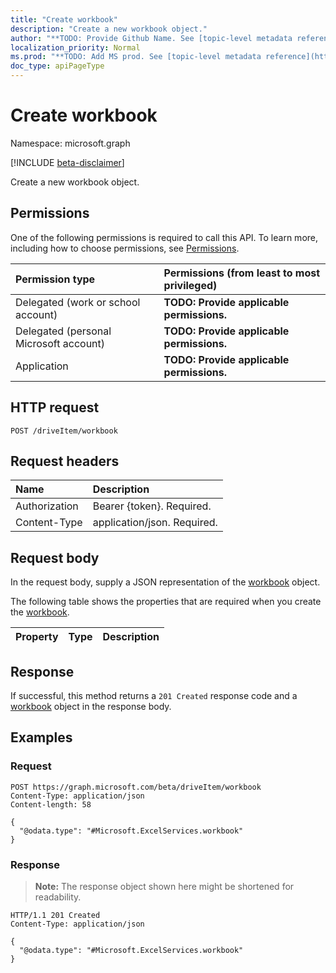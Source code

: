 ```yaml
---
title: "Create workbook"
description: "Create a new workbook object."
author: "**TODO: Provide Github Name. See [topic-level metadata reference](https://msgo.azurewebsites.net/add/document/guidelines/metadata.html#topic-level-metadata)**"
localization_priority: Normal
ms.prod: "**TODO: Add MS prod. See [topic-level metadata reference](https://msgo.azurewebsites.net/add/document/guidelines/metadata.html#topic-level-metadata)**"
doc_type: apiPageType
---
```


# Create workbook
Namespace: microsoft.graph

[!INCLUDE [beta-disclaimer](../../includes/beta-disclaimer.md)]

Create a new workbook object.

## Permissions
One of the following permissions is required to call this API. To learn more, including how to choose permissions, see [Permissions](/graph/permissions-reference).

|Permission type|Permissions (from least to most privileged)|
|:---|:---|
|Delegated (work or school account)|**TODO: Provide applicable permissions.**|
|Delegated (personal Microsoft account)|**TODO: Provide applicable permissions.**|
|Application|**TODO: Provide applicable permissions.**|

## HTTP request

<!-- {
  "blockType": "ignored"
}
-->
``` http
POST /driveItem/workbook
```

## Request headers
|Name|Description|
|:---|:---|
|Authorization|Bearer {token}. Required.|
|Content-Type|application/json. Required.|

## Request body
In the request body, supply a JSON representation of the [workbook](../resources/workbook.md) object.

The following table shows the properties that are required when you create the [workbook](../resources/workbook.md).

|Property|Type|Description|
|:---|:---|:---|



## Response

If successful, this method returns a `201 Created` response code and a [workbook](../resources/workbook.md) object in the response body.

## Examples

### Request
<!-- {
  "blockType": "request",
  "name": "create_workbook_from_"
}
-->
``` http
POST https://graph.microsoft.com/beta/driveItem/workbook
Content-Type: application/json
Content-length: 58

{
  "@odata.type": "#Microsoft.ExcelServices.workbook"
}
```


### Response
>**Note:** The response object shown here might be shortened for readability.
<!-- {
  "blockType": "response",
  "truncated": true,
  "@odata.type": "Microsoft.ExcelServices.workbook"
}
-->
``` http
HTTP/1.1 201 Created
Content-Type: application/json

{
  "@odata.type": "#Microsoft.ExcelServices.workbook"
}
```


